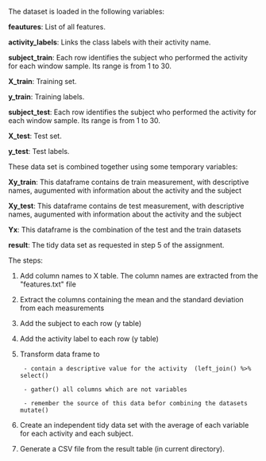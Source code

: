 The dataset is loaded in the following variables:

**feautures**: List of all features.

**activity_labels**: Links the class labels with their activity name.

**subject_train**: Each row identifies the subject who performed the activity for each window sample. Its range is from 1 to 30.

**X_train**: Training set.

**y_train**: Training labels.

**subject_test**: Each row identifies the subject who performed the activity for each window sample. Its range is from 1 to 30.

**X_test**: Test set.

**y_test**: Test labels.

These data set is combined together using some temporary variables:

**Xy_train**: This dataframe contains de train measurement, with descriptive names, augumented with information about the activity and the subject

**Xy_test**: This dataframe contains de test measurement, with descriptive names, augumented with information about the activity and the subject

**Yx**: This dataframe is the combination of the test and the train datasets

**result**: The tidy data set as requested in step 5 of the assignment. 

The steps:
1. Add column names to X table. The column names are extracted from the "features.txt" file
 
2. Extract the columns containing the mean and the standard deviation from each measurements 
 
3. Add the subject to each row (y table)
 
4. Add the activity label to each row (y table)
 
5. Transform data frame to 

		- contain a descriptive value for the activity  (left_join() %>% select()
		
		- gather() all columns which are not variables
		
		- remember the source of this data befor combining the datasets mutate()

6. Create an independent tidy data set with the average of each variable for each activity and each subject.

7. Generate a CSV file from the result table (in current directory). 

